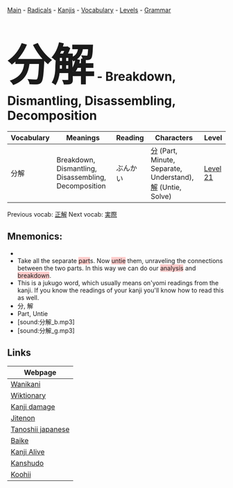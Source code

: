 <style> bigfont {font-size: 100px}</style>
[Main](../README.md) -
[Radicals](../radicals.md) -
[Kanjis](../kanjis.md) -
[Vocabulary](../vocabulary.md) -
[Levels](../levels.md) -
[Grammar](../grammar.md)
# <bigfont> 分解</bigfont> - Breakdown, Dismantling, Disassembling, Decomposition 

| Vocabulary | Meanings | Reading | Characters | Level |
| --- | --- | --- | --- | --- |
| 分解 | Breakdown, Dismantling, Disassembling, Decomposition | ぶんかい |  [分](../kanjis/分.md) (Part, Minute, Separate, Understand), [解](../kanjis/解.md) (Untie, Solve) | [Level 21](../levels/wk_level21.md) |

Previous vocab: [正解](正解.md) Next vocab: [実際](実際.md) 

## Mnemonics:

* 
* Take all the separate <span style="background-color:#ffcccb"> part</span>s. Now <span style="background-color:#ffcccb"> untie</span> them, unraveling the connections between the two parts. In this way we can do our <span style="background-color:#ffcccb"> analysis</span> and <span style="background-color:#ffcccb"> breakdown</span>.
* This is a jukugo word, which usually means on'yomi readings from the kanji. If you know the readings of your kanji you'll know how to read this as well.
* 分, 解
* Part, Untie
* [sound:分解_b.mp3]
* [sound:分解_g.mp3]


## Links 

| Webpage |
| --- |
| [Wanikani          ](https://www.wanikani.com/kanji/分解) |
| [Wiktionary        ](https://en.wiktionary.org/wiki/分解) |
| [Kanji damage      ](http://www.kanjidamage.com/kanji/search?utf8=✓&q=分解) |
| [Jitenon           ](https://jitenon.com/kanji/分解) |
| [Tanoshii japanese ](https://www.tanoshiijapanese.com/dictionary/kanji.cfm?k=分解) |
| [Baike             ](https://baike.baidu.com/item/分解) |
| [Kanji Alive       ](https://app.kanjialive.com/分解) |
| [Kanshudo          ](https://www.kanshudo.com/searchmn?q=分解) |
| [Koohii            ](https://kanji.koohii.com/study/kanji/分解) |
